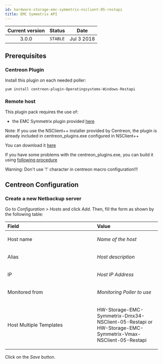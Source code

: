 ```yaml
---
id: hardware-storage-emc-symmetrix-nsclient-05-restapi
title: EMC Symmetrix API
---
```


| Current version | Status | Date |
| :-: | :-: | :-: |
| 3.0.0 | `STABLE` | Jul  3 2018 |

## Prerequisites
### Centreon Plugin
Install this plugin on each needed poller:

    yum install centreon-plugin-Operatingsystems-Windows-Restapi

### Remote host
This plugin pack requires the use of: 
* the EMC Symmetrix plugin provided [here](https://github.com/centreon/centreon-plugins)

Note: If you use the NSClient++ installer provided by Centreon, the
plugin is already included in centreon\_plugins.exe configured in
NSClient++

You can download it [here](https://download.centreon.com/?action=product&product=agent-nsclient&version=0.51&secKey=59d646114079212e03ec09454456a938)

If you have some problems with the centreon\_plugins.exe, you can build it using [following procedure](https://documentation.centreon.com/docs/centreon-nsclient/en/latest/windows_agent.html#build-your-own-executable)

Warning: Don't use '!' character in centreon macro configuration!!!

## Centreon Configuration
### Create a new Netbackup server
Go to *Configuration &gt; Hosts* and click *Add*. Then, fill the form as
shown by the following table:

<table>
<colgroup>
<col width="58%" />
<col width="41%" />
</colgroup>
<thead>
<tr class="header">
<th align="left">Field</th>
<th align="left">Value</th>
</tr>
</thead>
<tbody>
<tr class="odd">
<td align="left"><p>Host name</p></td>
<td align="left"><p><em>Name of the host</em></p></td>
</tr>
<tr class="even">
<td align="left"><p>Alias</p></td>
<td align="left"><p><em>Host description</em></p></td>
</tr>
<tr class="odd">
<td align="left"><p>IP</p></td>
<td align="left"><p><em>Host IP Address</em></p></td>
</tr>
<tr class="even">
<td align="left"><p>Monitored from</p></td>
<td align="left"><p><em>Monitoring Poller to use</em></p></td>
</tr>
<tr class="odd">
<td align="left"><p>Host Multiple Templates</p></td>
<td align="left"><p>HW-Storage-EMC-Symmetrix-Dmx34-NSClient-05-Restapi or HW-Storage-EMC-Symmetrix-Vmax-NSClient-05-Restapi</p></td>
</tr>
</tbody>
</table>

Click on the *Save* button.

